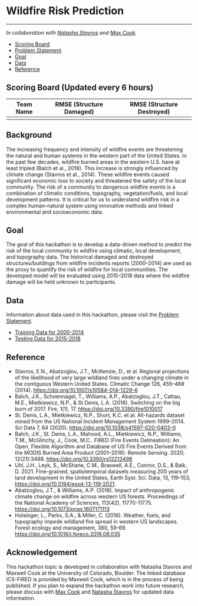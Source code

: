 # Wildfire Risk Prediction
---

*In collaboration with [Natasha Stavros](https://earthlab.colorado.edu/our-team/natasha-stavros) and [Max Cook](https://earthlab.colorado.edu/our-team/max-cook).* 

- [Scoring Board](#Scoring-Board)
- [Problem Statement](#Background)
- [Goal](#Goal)
- [Data](#Data)
- [Reference](#Reference)

## Scoring Board (Updated every 6 hours)  

Team Name | RMSE (Structure Damaged) | RMSE (Structure Destroyed)
--------- | ------------------------ | --------------------------
  |   |   

## Background

The increasing frequency and intensity of wildfire events are threatening the natural and human systems in the western part of the United States. In 
the past few decades, wildfire burned areas in the western U.S. have at least tripled (Balch et al., 2018). This increase is strongly influenced by 
climate change (Stavros et al., 2014). These wildfire events caused significant economic loss to society and threatened the safety of the local community.
The risk of a community to dangerous wildfire events is a combination of climatic conditions, topography, vegetation/fuels, and local development patterns.
It is critical for us to understand wildfire risk in a complex human-natural system using innovative methods and linked environmental and socioeconomic data.

## Goal

The goal of this hackathon is to develop a data-driven method to predict the risk of the local community to wildfire using climatic, local development, 
and topography data. The historical damaged and destroyed structures/buildings from wildfire incidents reports (2000–2014) are used as the proxy to quantify
the risk of wildfire for local communities. The developed model will be evaluated using 2015–2018 data where the wildfire damage will be held unknown to 
participants.

## Data

Information about data used in this hackathon, please visit the [Problem Statement](https://docs.google.com/document/d/1Gw14-58lSSemVnsBf576OIHvBuUZTU-0EeQXbPbaIhc/edit#).

- [Training Data for 2000-2014](https://drive.google.com/drive/u/2/folders/1koJ8iV0Hd3r6zINmY5zP-hCaoLMTUWfy)
- [Testing Data for 2015-2018](https://drive.google.com/drive/u/2/folders/1OxFKKNcw-Gv0NNwscLSLnHy1HVZ05oz8)

## Reference

- Stavros, E.N., Abatzoglou, J.T., McKenzie, D., et al. Regional projections of the likelihood of very large wildland fires under a changing climate in the contiguous Western United States. Climatic Change 126, 455–468 (2014). https://doi.org/10.1007/s10584-014-1229-6
- Balch, J.K., Schoennagel, T., Williams, A.P., Abatzoglou, J.T., Cattau, M.E., Mietkiewicz, N.P., & St Denis, L.A. (2018). Switching on the big burn of 2017. Fire, 1(1), 17. https://doi.org/10.3390/fire1010017 
- St. Denis, L.A., Mietkiewicz, N.P., Short, K.C. et al. All-hazards dataset mined from the US National Incident Management System 1999–2014. Sci Data 7, 64 (2020). https://doi.org/10.1038/s41597-020-0403-0
- Balch, J.K., St. Denis, L.A., Mahood, A.L., Mietkiewicz, N.P., Williams, T.M., McGlinchy, J., Cook, M.C.. FIRED (Fire Events Delineation): An Open, Flexible Algorithm and Database of US Fire Events Derived from the MODIS Burned Area Product (2001–2019). Remote Sensing. 2020; 12(21):3498. https://doi.org/10.3390/rs12213498 
- Uhl, J.H., Leyk, S., McShane, C.M., Braswell, A.E., Connor, D.S., & Balk, D. 2021. Fine-grained, spatiotemporal datasets measuring 200 years of land development in the United States, Earth Syst. Sci. Data, 13, 119–153, https://doi.org/10.5194/essd-13-119-2021.
- Abatzoglou, J.T., & Williams, A.P. (2016). Impact of anthropogenic climate change on wildfire across western US forests. Proceedings of the National Academy of Sciences, 113(42), 11770-11775. https://doi.org/10.1073/pnas.1607171113
- Holsinger, L., Parks, S.A., & Miller, C. (2016). Weather, fuels, and topography impede wildland fire spread in western US landscapes. Forest ecology and management, 380, 59-69. https://doi.org/10.1016/j.foreco.2016.08.035

## Acknowledgement

This hackathon topic is developed in collaboration with Natasha Stavros and Maxwell Cook at the University of Colorado, Boulder. The linked database ICS-FIRED
is provided by Maxwell Cook, which is in the process of being published. If you plan to expand the hackathon work into future research, please discuss 
with [Max Cook](mailto:maxwell.cook@colorado.edu) and [Natasha Stavros](mailto:Natasha.Stavros@colorado.edu) for updated data information.
